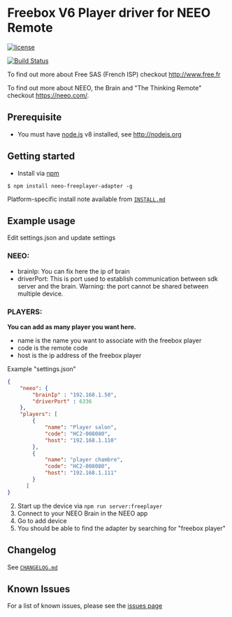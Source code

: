 # Freebox V6 Player driver for NEEO Remote

[![license](https://img.shields.io/badge/license-MIT-blue.svg?style=flat-square)](https://github.com/krikroff77/Neeo-Freeplayer-Adapter/blob/master/LICENSE)

[![Build Status](https://travis-ci.org/Krikroff77/Neeo-Freeplayer-Adapter.svg?branch=master)](https://travis-ci.org/Krikroff77/Neeo-Freeplayer-Adapter)

To find out more about Free SAS (French ISP) checkout http://www.free.fr

To find out more about NEEO, the Brain and "The Thinking Remote" checkout https://neeo.com/.

## Prerequisite

* You must have [node.js](http://nodejs.org) v8 installed, see http://nodejs.org

## Getting started

* Install via [npm](https://www.npmjs.org)

```
$ npm install neeo-freeplayer-adapter -g
```

Platform-specific install note available from [`INSTALL.md`](https://github.com/krikroff77/Neeo-Freeplayer-Adapter/blob/master/INSTALL.md)


Example usage
-------------

Edit settings.json and update settings

### NEEO:

-   brainIp: You can fix here the ip of brain
-   driverPort: This is port used to establish communication between sdk server and the brain.
                Warning: the port cannot be shared between multiple device.

### PLAYERS:

__You can add as many player you want here.__

-   name is the name you want to associate with the freebox player
-   code is the remote code
-   host is the ip address of the freebox player

Example "settings.json"

```json
{
    "neeo": {
        "brainIp" : "192.168.1.50",
        "driverPort" : 6336
    },
    "players": [
        {
            "name": "Player salon",
            "code": "HC2-008080",
            "host": "192.168.1.110"
        },
        {
            "name": "player chambre",
            "code": "HC2-008080",
            "host": "192.168.1.111"
        }
      ]
}
```

2. Start up the device via `npm run server:freeplayer`
3. Connect to your NEEO Brain in the NEEO app
4. Go to add device
5. You should be able to find the adapter by searching for "freebox player"

Changelog
---------

See [`CHANGELOG.md`](https://github.com/krikroff77/Neeo-Freeplayer-Adapter/blob/master/CHANGELOG.md)

## Known Issues
For a list of known issues, please see the [issues page](https://github.com/krikroff77/Neeo-Freeplayer-Adapter/issues "GitHub issues page")
